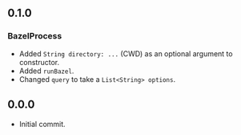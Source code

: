 ## 0.1.0

### BazelProcess

- Added `String directory: ...` (CWD) as an optional argument to constructor.
- Added `runBazel`.
- Changed `query` to take a `List<String> options`.

## 0.0.0

- Initial commit.
